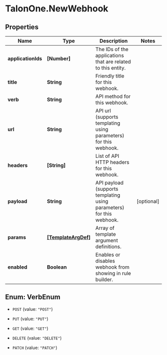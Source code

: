 # TalonOne.NewWebhook

## Properties

Name | Type | Description | Notes
------------ | ------------- | ------------- | -------------
**applicationIds** | **[Number]** | The IDs of the applications that are related to this entity. | 
**title** | **String** | Friendly title for this webhook. | 
**verb** | **String** | API method for this webhook. | 
**url** | **String** | API url (supports templating using parameters) for this webhook. | 
**headers** | **[String]** | List of API HTTP headers for this webhook. | 
**payload** | **String** | API payload (supports templating using parameters) for this webhook. | [optional] 
**params** | [**[TemplateArgDef]**](TemplateArgDef.md) | Array of template argument definitions. | 
**enabled** | **Boolean** | Enables or disables webhook from showing in rule builder. | 



## Enum: VerbEnum


* `POST` (value: `"POST"`)

* `PUT` (value: `"PUT"`)

* `GET` (value: `"GET"`)

* `DELETE` (value: `"DELETE"`)

* `PATCH` (value: `"PATCH"`)




